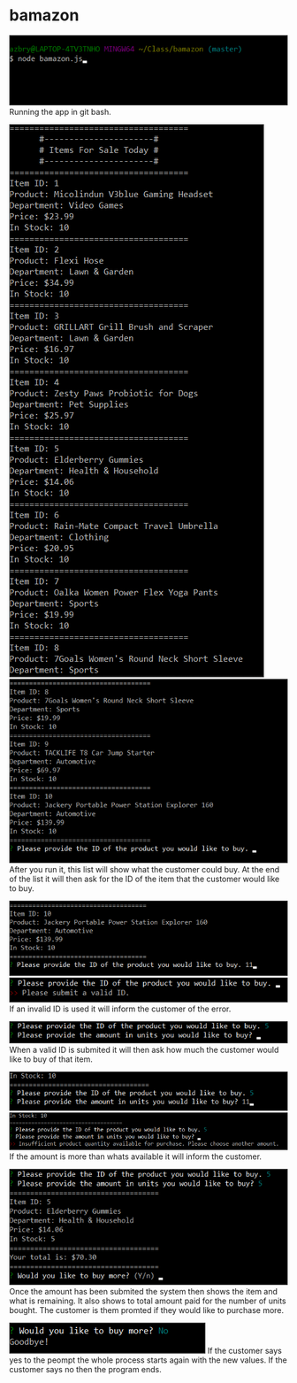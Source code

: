 # bamazon

![Screenshot](/images/1.png)
Running the app in git bash.

![Screenshot](/images/2.png)
![Screenshot](/images/3.png)
After you run it, this list will show what the customer could buy.
At the end of the list it will then ask for the ID of the item that the customer would like to buy.

![Screenshot](/images/4.png)
![Screenshot](/images/5.png)
If an invalid ID is used it will inform the customer of the error.

![Screenshot](/images/6.png)
When a valid ID is submited it will then ask how much the customer would like to buy of that item.

![Screenshot](/images/7.png)
![Screenshot](/images/8.png)
If the amount is more than whats available it will inform the customer.

![Screenshot](/images/9.png)
Once the amount has been submited the system then shows the item and what is remaining.
It also shows to total amount paid for the number of units bought.
The customer is them promted if they would like to purchase more.

![Screenshot](/images/10.png)
If the customer says yes to the peompt the whole process starts again with the new values.
If the customer says no then the program ends.